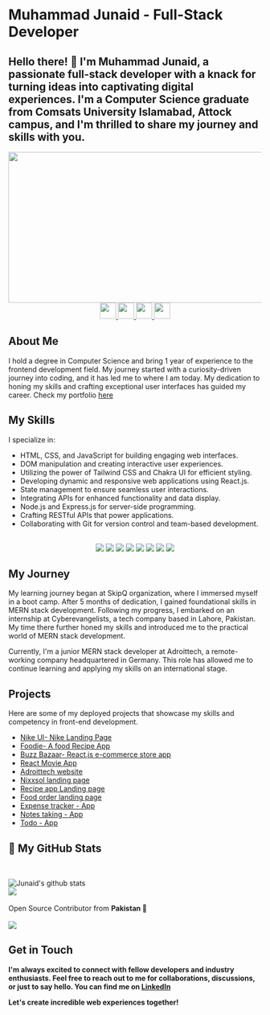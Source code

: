 # Muhammad Junaid - Full-Stack Developer

Hello there! 👋 I'm Muhammad Junaid, a passionate full-stack developer with a knack for turning ideas into captivating digital experiences. I'm a Computer Science graduate from Comsats University Islamabad, Attock campus, and I'm thrilled to share my journey and skills with you.
---
<div align="center">
  <img src="https://media.giphy.com/media/dWesBcTLavkZuG35MI/giphy.gif" width="600" height="300"/>
</div>
<div id="badges"align="center">
  <a href="https://api.whatsapp.com/send?phone=923135476918">
    <img width="32" height="32" src="https://web.whatsapp.com/favicon-64x64.ico" />
</a>
<a href="https://www.linkedin.com/in/junaid-full-stack-developer">
    <img width="32" height="32" src="https://pngimg.com/uploads/linkedIn/linkedIn_PNG32.png"/>
</a>

  <a href="https://www.upwork.com/freelancers/~0192fb1a580ff83a27">
    <img width="32" height="32" src="https://raw.githubusercontent.com/evilgenius786/evilgenius786/main/upwork.ico" />
</a>
<a href="mailto:648mjunaid@gmail.com">
    <img width="32" height="32" src="https://ssl.gstatic.com/ui/v1/icons/mail/rfr/gmail.ico" />
</a>
</div>

## About Me

I hold a degree in Computer Science and bring 1 year of experience to the frontend development field. My journey started with a curiosity-driven journey into coding, and it has led me to where I am today. My dedication to honing my skills and crafting exceptional user interfaces has guided my career.
Check my portfolio [here](https://mjunaid-portfolio.netlify.app/)

## My Skills

I specialize in:

- HTML, CSS, and JavaScript for building engaging web interfaces.
- DOM manipulation and creating interactive user experiences.
- Utilizing the power of Tailwind CSS and Chakra UI for efficient styling.
- Developing dynamic and responsive web applications using React.js.
- State management to ensure seamless user interactions.
- Integrating APIs for enhanced functionality and data display.
- Node.js and Express.js for server-side programming.
- Crafting RESTful APIs that power applications.
- Collaborating with Git for version control and team-based development.

<br>
   <!--https://github.com/alexandresanlim/Badges4-README.md-Profile/blob/master/README.md-->
<div align="center">
    <img src="https://img.shields.io/badge/HTML5-E34F26?style=for-the-badge&logo=html5&logoColor=white" />
    <img src="https://img.shields.io/badge/CSS3-1572B6?style=for-the-badge&logo=css3&logoColor=white" />
    <img src="https://img.shields.io/badge/JavaScript-F7DF1E?style=for-the-badge&logo=javascript&logoColor=black" />
    <img src="https://img.shields.io/badge/React-61DAFB?style=for-the-badge&logo=react&logoColor=white" />
    <img src="https://img.shields.io/badge/Tailwind_CSS-38B2AC?style=for-the-badge&logo=tailwind-css&logoColor=white" />
    <img src="https://img.shields.io/badge/Node.js-339933?style=for-the-badge&logo=node-dot-js&logoColor=white" />
    <img src="https://img.shields.io/badge/NPM-CB3837?style=for-the-badge&logo=npm&logoColor=white" />
    <img src="https://img.shields.io/badge/Express.js-000000?style=for-the-badge&logo=express&logoColor=white" />
</div>

## My Journey

My learning journey began at SkipQ organization, where I immersed myself in a boot camp. After 5 months of dedication, I gained foundational skills in MERN stack development. Following my progress, I embarked on an internship at Cyberevangelists, a tech company based in Lahore, Pakistan. My time there further honed my skills and introduced me to the practical world of MERN stack development.

Currently, I'm a junior MERN stack developer at Adroittech, a remote-working company headquartered in Germany. This role has allowed me to continue learning and applying my skills on an international stage.

## Projects
Here are some of my deployed projects that showcase my skills and competency in front-end development.
- [Nike UI- Nike Landing Page](https://nike-ui-648.netlify.app/)
- [Foodie- A food Recipe App](https://foodie648.netlify.app/)
- [Buzz Bazaar- React.js e-commerce store app](https://buzz-bazaar.netlify.app)
- [React Movie App](https://redux-movie-app-by-junaid.netlify.app/)
- [Adroittech website](https://mjunaid648.github.io/adroittech-homepage/index.html)
- [Nixxsol landing page](https://nixxsol.netlify.app/)
- [Recipe app Landing page](https://juni-recipes.netlify.app/)
- [Food order landing page](https://junaid-food-order-app.netlify.app/)
- [Expense tracker - App](https://expense-tracker648.netlify.app/)
- [Notes taking - App](https://mj-notes.netlify.app/)
- [Todo - App](https://junaids-todo-list.netlify.app/)


## <summary>📝 My GitHub Stats</summary>
<br>

![Junaid's github stats](https://github-readme-stats.vercel.app/api?username=MJunaid648&theme=gotham&show_icons=true&include_all_commits=true&)
<br>
<img align="center"  src="https://github-readme-stats.vercel.app/api/top-langs/?username=MJunaid648&layout=compact&theme=gotham&count_private=true&include_all_commits=true" />
<br><br>
Open Source Contributor from <b>Pakistan<b> 💚
    <br><br>
![](https://visitor-badge.glitch.me/badge?page_id=MJunaid648.MJunaid648)
<br>

## Get in Touch

I'm always excited to connect with fellow developers and industry enthusiasts. Feel free to reach out to me for collaborations, discussions, or just to say hello. You can find me on [LinkedIn](https://www.linkedin.com/in/muhammad-junaid-350b79195/)

Let's create incredible web experiences together!
